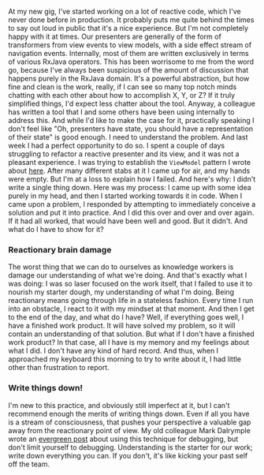 At my new gig, I've started working on a lot of reactive code, which I've never done before in production. It probably puts me quite behind the times to say out loud in public that it's a nice experience.
But I'm not completely happy with it at times. Our presenters are generally of the form of transformers from view events to view models, with a side effect stream of navigation events. Internally, most of them are written exclusively in terms of various RxJava operators.
This has been worrisome to me from the word go, because I've always been suspicious of the amount of discussion that happens purely in the RxJava domain. It's a powerful abstraction, but how fine and clean is the work, really, if I can see so many top notch minds chatting with each other about how to accomplish X, Y, or Z? If it truly simplified things, I'd expect less chatter about the tool.
Anyway, a colleague has written a tool that I and some others have been using internally to address this. And while I'd like to make the case for it, practically speaking I don't feel like "Oh, presenters have state, you should have a representation of their state" is good enough. I need to understand the problem.
And last week I had a perfect opportunity to do so. I spent a couple of days struggling to refactor a reactive presenter and its view, and it was not a pleasant experience. I was trying to establish the `ViewModel` pattern I wrote about [here](https://cashapp.github.io/2020-09-23/what-i-like-about-views). After many different stabs at it I came up for air, and my hands were empty. But I'm at a loss to explain how I failed. And here's why:
I didn't write a single thing down.
Here was my process: I came up with some idea purely in my head, and then I started working towards it in code. When I came upon a problem, I responded by attempting to immediately conceive a solution and put it into practice. And I did this over and over and over again.
If it had all worked, that would have been well and good. But it didn't. And what do I have to show for it?

### Reactionary brain damage

The worst thing that we can do to ourselves as knowledge workers is damage our understanding of what we're doing. And that's exactly what I was doing: I was so laser focused on the work itself, that I failed to use it to nourish my starter dough, my understanding of what I'm doing.
Being reactionary means going through life in a stateless fashion. Every time I run into an obstacle, I react to it with my mindset at that moment. And then I get to the end of the day, and what do I have?
Well, if everything goes well, I have a finished work product. It will have solved my problem, so it will contain an understanding of that solution.
But what if I don't have a finished work product? In that case, all I have is my memory and my feelings about what I did. I don't have any kind of hard record. And thus, when I approached my keyboard this morning to try to write about it, I had little other than frustration to report.

### Write things down!

I'm new to this practice, and obviously still imperfect at it, but I can't recommend enough the merits of writing things down. Even if all you have is a stream of consciousness, that pushes your perspective a valuable gap away from the reactionary point of view. My old colleague Mark Dalrymple wrote an [evergreen post](https://www.bignerdranch.com/blog/adventures-in-debugging-keeping-a-log/) about using this technique for debugging, but don't limit yourself to debugging. Understanding is the starter for our work; write down everything you can. If you don't, it's like kicking your past self off the team.
